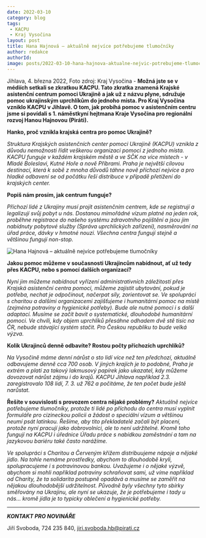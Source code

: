 ```yaml
---
date: 2022-03-10
category: blog
tags:
 - KACPU
 - Kraj Vysočina
layout: post
title: Hana Hajnová – aktuálně nejvíce potřebujeme tlumočníky
author: redakce
authorId: 
image: posts/2022-03-10-hana-hajnova-aktualne-nejvic-potrebujeme-tlumocniky.JPG
---
```


Jihlava, 4. března 2022, Foto zdroj: Kraj Vysočina - **Možná jste se v médiích setkali se zkratkou KACPU. Tato zkratka znamená Krajské asistenční centrum pomoci Ukrajině a jak už z názvu plyne, sdružuje pomoc ukrajinským uprchlíkům do jednoho místa. Pro Kraj Vysočina vzniklo KACPU v Jihlavě. O tom, jak probíhá pomoc v asistenčním centru jsme si povídali s 1. náměstkyní hejtmana Kraje Vysočina pro regionální rozvoj Hanou Hajnovou (Piráti).**

**Hanko, proč vznikla krajská centra pro pomoc Ukrajině?**

*Struktura Krajských asistenčních center pomoci Ukrajině (KACPU) vznikla z důvodu nemožnosti řídit veškerou organizaci pomoci z jednoho místa. KACPU funguje v každém krajském městě a ve SČK na více místech - v Mladé Boleslavi, Kutné Hoře a nově Příbrami. Praha je největší cílovou destinací, která k sobě z mnoha důvodů táhne nově příchozí nejvíce a pro hladké odbavení se od počátku řeší distribuce v případě přetížení do krajských center.*

**Popiš nám prosím, jak centrum funguje?**

*Příchozí lidé z Ukrajiny musí projít asistenčním centrem, kde se registrují a legalizují svůj pobyt u nás. Dostanou mimořádné vízum platné na jeden rok, proběhne registrace do našeho systému zdravotního pojištění a jsou jim nabídnuty pobytové služby (Správa uprchlických zařízení), nasměrování na úřad práce, dávky v hmotné nouzi. Všechna centra fungují stejně a většinou fungují non-stop.*

![Hana Hajnová – aktuálně nejvíce potřebujeme tlumočníky](https://a.pirati.cz/vysocina/img/posts/2022-03-10-krajske-asistencni-centrum-pomoci-ukrajine-v-jihlave.jpg)

**Jakou pomoc můžeme v současnosti Ukrajincům nabídnout, ať už tedy přes KACPU, nebo s pomocí dalších organizací?**

*Nyní jim můžeme nabídnout vyřízení administrativních záležitostí přes Krajská asistenční centra pomoci, můžeme zajistit ubytování, pokud je potřeba, nechat je odpočinout, načerpat síly, zorientovat se. Ve spolupráci s charitou a dalšími organizacemi zajišťujeme i humanitární pomoc na místě (zejména potraviny a hygienické potřeby). Bude ale nutné pomoci i s další adaptací. Musíme se začít bavit o systematické, dlouhodobé humanitární pomoci. Ve chvíli, kdy objem uprchlíků přesáhne odhadem dvě stě tisíc na ČR, nebude stávající systém stačit. Pro Českou republiku to bude velká výzva.*

**Kolik Ukrajinců denně odbavíte? Rostou počty příchozích uprchlíků?**

*Na Vysočině máme denní nárůst o sto lidí více než ten předchozí, aktuálně odbavujeme denně cca 700 osob. V jiných krajích je to podobné, Praha je extrém a platí za takový lakmusový papírek jako ukazatel, kdy můžeme dovozovat nárůst zájmu i do krajů. KACPU Jihlava například 2.3. zaregistrovalo 108 lidí, 7. 3. už 762 a počítáme, že ten počet bude ještě narůstat.*

**Řešíte v souvislosti s provozem centra nějaké problémy?**
*Aktuálně nejvíce potřebujeme tlumočníky, protože ti lidé po příchodu do centra musí vyplnit formuláře pro cizineckou policii a žádost o speciální vízum a většinou neumí psát latinkou. Řešíme, aby tito překladatelé začali být placení, protože nyní pracují jako dobrovolníci, ale to není udržitelné. Kromě toho fungují na KACPU i úřednice Úřadu práce s nabídkou zaměstnání a tam na jazykovou bariéru také často narážíme.*

*Ve spolupráci s Charitou a Červeným křížem distribuujeme nápoje a nějaké jídlo. Na tohle nemáme prostředky, abychom to dlouhodobě kryli, spolupracujeme i s potravinovou bankou. Uvažujeme i o nějaké výzvě, abychom si mohli například potraviny schraňovat sami, už víme například od Charity, že ta solidarita postupně opadává a musíme se zaměřit na nějakou dlouhodobější udržitelnost. Původně byly všechny tyto sbírky směřovány na Ukrajinu, ale nyní se ukazuje, že je potřebujeme i tady u nás… kromě jídla je to typicky oblečení a hygienické potřeby.*

---

***KONTAKT PRO NOVINÁŘE*** 

Jiří Svoboda, 724 235 840, <jiri.svoboda.hb@pirati.cz>
